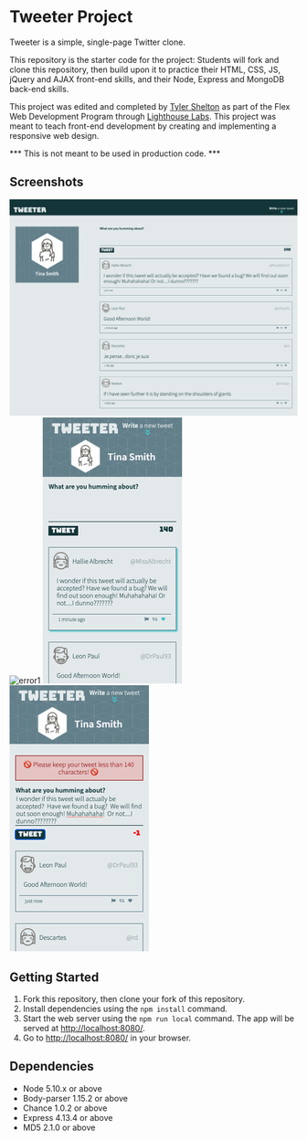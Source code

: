 # Tweeter Project

Tweeter is a simple, single-page Twitter clone.

This repository is the starter code for the project: Students will fork and clone this repository, then build upon it to practice their HTML, CSS, JS, jQuery and AJAX front-end skills, and their Node, Express and MongoDB back-end skills.

This project was edited and completed by [Tyler Shelton](https://github.com/TylerJEShelton) as part of the Flex Web Development Program through [Lighthouse Labs](https://www.lighthouselabs.ca/).  This project was meant to teach front-end development by creating and implementing a responsive web design.

*** This is not meant to be used in production code. ***

## Screenshots

![main](https://github.com/TylerJEShelton/tweeter/blob/master/public/images/main.png)
![error1](https://github.com/TylerJEShelton/tweeter/blob/master/public/images/error.png)
![mobile](https://github.com/TylerJEShelton/tweeter/blob/master/public/images/mobile.png)
![error2](https://github.com/TylerJEShelton/tweeter/blob/master/public/images/error2.png)


## Getting Started

1. Fork this repository, then clone your fork of this repository.
2. Install dependencies using the `npm install` command.
3. Start the web server using the `npm run local` command. The app will be served at <http://localhost:8080/>.
4. Go to <http://localhost:8080/> in your browser.

## Dependencies

- Node 5.10.x or above
- Body-parser 1.15.2 or above
- Chance 1.0.2 or above
- Express 4.13.4 or above
- MD5 2.1.0 or above